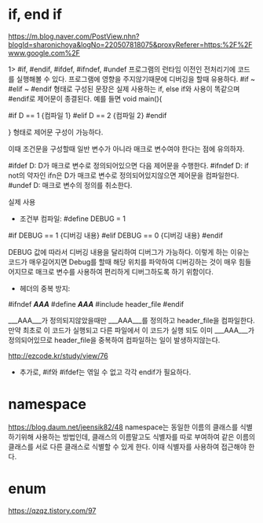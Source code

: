 if, end if
=============



https://m.blog.naver.com/PostView.nhn?blogId=sharonichoya&logNo=220507818075&proxyReferer=https:%2F%2Fwww.google.com%2F

1> #if, #endif, #ifdef, #ifndef, #undef
프로그램의 런타임 이전인 전처리기에 코드를 실행해볼 수 있다. 프로그램에 영향을 주지않기때문에 디버깅을 할때 유용하다.
#if ~ #elif ~ #endif 형태로 구성된 문장은 실제 사용하는 if, else if와 사용이 똑같으며 #endif로 제어문이 종결된다.
예를 들면
void main(){

#if D == 1
{컴파일 1}
#elif D == 2
{컴파일 2}
#endif

}
형태로 제어문 구성이 가능하다.

이때 조건문을 구성할때 일반 변수가 아니라 매크로 변수여야 한다는 점에 유의하자.

#ifdef D: D가 매크로 변수로 정의되어있으면 다음 제어문을 수행한다.
#ifndef D: if not의 약자인 ifn은 D가 매크로 변수로 정의되어있지않으면 제어문을 컴파일한다.
#undef D: 매크로 변수의 정의를 취소한다.

실제 사용
- 조건부 컴파일:
#define DEBUG = 1

#if DEBUG == 1
{디버깅 내용}
#elif DEBUG == 0
{디버깅 내용}
#endif

DEBUG 값에 따라서 디버깅 내용을 달리하여 디버그가 가능하다. 이렇게 하는 이유는 코드가 매우길어지면 Debug를 할때 해당 위치를 파악하여 
디버깅하는 것이 매우 힘들어지므로 매크로 변수를 사용하여 편리하게 디버그하도록 하기 위함이다.


- 헤더의 중복 방지:

#ifndef ___AAA___
#define ___AAA___
#include header_file
#endif

___AAA___가 정의되지않았을때만 ___AAA___를 정의하고 header_file을 컴파일한다. 만약 최초로 이 코드가 실행되고 다른 파일에서 이 코드가 실행
되도 이미 ___AAA___가 정의되어있므로 header_file을 중복하여 컴파일하는 일이 발생하지않는다.


http://ezcode.kr/study/view/76


+ 추가로, #if와 #ifdef는 엮일 수 없고 각각 endif가 필요하다.

namespace
============
https://blog.daum.net/jeensik82/48
namespace는 동일한 이름의 클래스를 식별하기위해 사용하는 방법인데, 클래스의 이름말고도 식별자를 따로 부여하여 같은 이름의 클래스를
서로 다른 클래스로 식별할 수 있게 한다. 이때 식별자를 사용하여 접근해야 한다.

enum
====
https://qzqz.tistory.com/97
